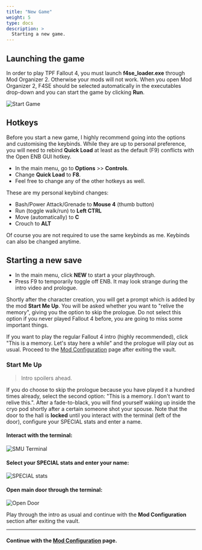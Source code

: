 ```yaml
---
title: "New Game"
weight: 5
type: docs
description: >
  Starting a new game.
---
```


## Launching the game

In order to play TPF Fallout 4, you must launch **f4se_loader.exe** through Mod Organizer 2. Otherwise your mods will not work. When you open Mod Organizer 2, F4SE should be selected automatically in the executables drop-down and you can start the game by clicking **Run**. 

![Start Game](/Pictures/fallout/new-game/run-f4se.png)

## Hotkeys

Before you start a new game, I highly recommend going into the options and customising the keybinds. While they are up to personal preference, you will need to rebind **Quick Load** at least as the default (F9) conflicts with the Open ENB GUI hotkey.

- In the main menu, go to **Options** >> **Controls**.
- Change **Quick Load** to **F8**.
- Feel free to change any of the other hotkeys as well.

These are my personal keybind changes:

- Bash/Power Attack/Grenade to **Mouse 4** (thumb button)
- Run (toggle walk/run) to **Left CTRL**
- Move (automatically) to **C**
- Crouch to **ALT**

Of course you are not required to use the same keybinds as me. Keybinds can also be changed anytime.

## Starting a new save

- In the main menu, click **NEW** to start a your playthrough.
- Press F9 to temporarily toggle off ENB. It may look strange during the intro video and prologue.

Shortly after the character creation, you will get a prompt which is added by the mod **Start Me Up**. You will be asked whether you want to "relive the memory", giving you the option to skip the prologue. Do not select this option if you never played Fallout 4 before, you are going to miss some important things.

If you want to play the regular Fallout 4 intro (highly recommended), click "This is a memory. Let's stay here a while" and the prologue will play out as usual. Proceed to the [Mod Configuration](https://thephoenixflavour.com/fallout/installation/mod-configuration/) page after exiting the vault.

### Start Me Up

> Intro spoilers ahead.

If you do choose to skip the prologue because you have played it a hundred times already, select the second option: "This is a memory. I don't want to relive this.". After a fade-to-black, you will find yourself waking up inside the cryo pod shortly after a certain someone shot your spouse. Note that the door to the hall is **locked** until you interact with the terminal (left of the door), configure your SPECIAL stats and enter a name.

#### **Interact with the terminal:**

![SMU Terminal](/Pictures/fallout/installation/smu-terminal.jpg)

#### **Select your SPECIAL stats and enter your name:**

![SPECIAL stats](/Pictures/fallout/installation/special-stats.jpg)

#### **Open main door through the terminal:**

![Open Door](/Pictures/fallout/installation/open-door.jpg)

Play through the intro as usual and continue with the **Mod Configuration** section after exiting the vault.

---

#### Continue with the [Mod Configuration](https://thephoenixflavour.com/fallout/installation/mod-configuration/) page.